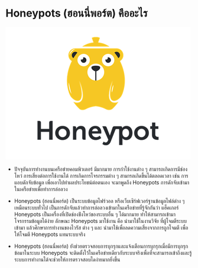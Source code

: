 # Honeypots (ฮอนนี่พอร์ต) คืออะไร
![image](img/Honeypots.png)

- ปัจจุบันการทำงานบนเครือข่ายคอมพิวเตอร์ มีมากมาย การกำใช้งานต่าง ๆ สามารถเกิดการมีช่องโหว่ การเสี่ยงต่อการใช้งานได้ การเกิดการโจรกรรมต่าง ๆ สามารถเกิดขึ้นได้ตลอดเวลา เช่น การแอบดักจับข้อมูล เพื่อเอาไปทำผลประโยชน์ต่อตนเอง จะมาพูดถึง Honeypots การดักจับเข้ามาในเครือข่ายเพื่อทำการล่อลวง

- Honeypots (ฮอนนี่พอร์ต) เป็นระบบข้อมูลไฟร์วอล หรือเว็บเซิร์ฟเวอร์ฐานข้อมูลไฟล์ต่าง ๆ เหมือนระบบทั่วไป เป็นการดักจับแล้วทำการล่อลวงเข้ามาในเครือข่ายที่รู้จักกันว่า แฮ็คเกอร์ Honeypots เป็นเครื่องที่เปิดช่องช่ิงโหว่ของระบบอื่น ๆ ได้มากมาย ทำให้สามารถเข้ามาโจรกรรมข้อมูลได้ง่าย ลักษณะ Honeypots มาใช้งาน คือ นำมาใช้ในงานวิจัย ที่ผู้โจมตีระบบเข้ามา แล้วศึกษาการทำงานของไวรัส ต่าง ๆ และ นำมาใช้เพื่อลดความเสี่ยงจากการถูกโจมตี เพื่อให้โจมตี Honeypots แทนระบบจริง 

- Honeypots (ฮอนนี่พอร์ต) ยังช่วยตรวจสอบการบุกรุกและแจ้งเตือนการบุกรุกเมื่อมีการบุกรุกข้อมาในระบบ Honeypots จะติดตั้งใว้ในเครือข่ายเดียวกับระบบจริงเพื่อที่จะสามารถเข้าถึงและรู้ระบบการทำงานได้จะช่วยให้การตรวจสอบไดง่ายมากยิ่งขึ้น 